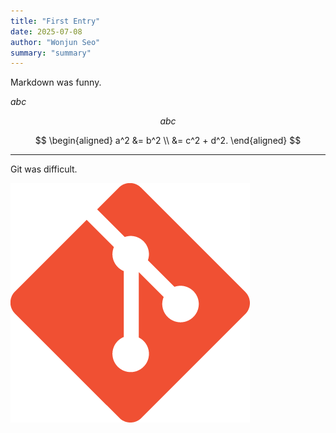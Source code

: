 ```yaml
---
title: "First Entry"
date: 2025-07-08
author: "Wonjun Seo"
summary: "summary"
---
```

Markdown was funny.

$abc$

$$ abc $$

$$
\begin{aligned}
a^2 &= b^2 \\
&= c^2 + d^2.
\end{aligned}
$$

---

Git was difficult.

![Git](git.png#center)
